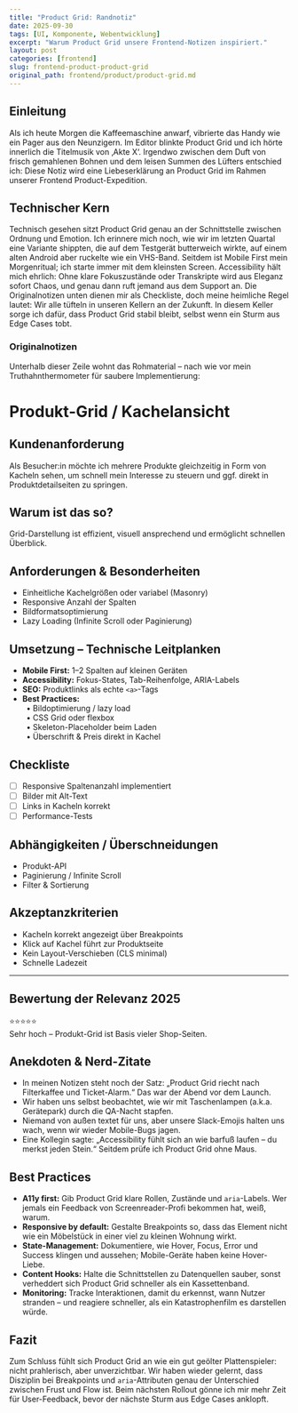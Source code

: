 ```yaml
---
title: "Product Grid: Randnotiz"
date: 2025-09-30
tags: [UI, Komponente, Webentwicklung]
excerpt: "Warum Product Grid unsere Frontend-Notizen inspiriert."
layout: post
categories: [frontend]
slug: frontend-product-product-grid
original_path: frontend/product/product-grid.md
---
```


## Einleitung
Als ich heute Morgen die Kaffeemaschine anwarf, vibrierte das Handy wie ein Pager aus den Neunzigern. Im Editor blinkte Product Grid und ich hörte innerlich die Titelmusik von ‚Akte X‘. Irgendwo zwischen dem Duft von frisch gemahlenen Bohnen und dem leisen Summen des Lüfters entschied ich: Diese Notiz wird eine Liebeserklärung an Product Grid im Rahmen unserer Frontend Product-Expedition.

## Technischer Kern
Technisch gesehen sitzt Product Grid genau an der Schnittstelle zwischen Ordnung und Emotion. Ich erinnere mich noch, wie wir im letzten Quartal eine Variante shippten, die auf dem Testgerät butterweich wirkte, auf einem alten Android aber ruckelte wie ein VHS-Band. Seitdem ist Mobile First mein Morgenritual; ich starte immer mit dem kleinsten Screen. Accessibility hält mich ehrlich: Ohne klare Fokuszustände oder Transkripte wird aus Eleganz sofort Chaos, und genau dann ruft jemand aus dem Support an. Die Originalnotizen unten dienen mir als Checkliste, doch meine heimliche Regel lautet: Wir alle tüfteln in unseren Kellern an der Zukunft. In diesem Keller sorge ich dafür, dass Product Grid stabil bleibt, selbst wenn ein Sturm aus Edge Cases tobt.

### Originalnotizen
Unterhalb dieser Zeile wohnt das Rohmaterial – nach wie vor mein Truthahnthermometer für saubere Implementierung:
# Produkt-Grid / Kachelansicht

## Kundenanforderung  
Als Besucher:in möchte ich mehrere Produkte gleichzeitig in Form von Kacheln sehen, um schnell mein Interesse zu steuern und ggf. direkt in Produktdetailseiten zu springen.

## Warum ist das so?  
Grid-Darstellung ist effizient, visuell ansprechend und ermöglicht schnellen Überblick.

## Anforderungen & Besonderheiten  
- Einheitliche Kachelgrößen oder variabel (Masonry)  
- Responsive Anzahl der Spalten  
- Bildformatsoptimierung  
- Lazy Loading (Infinite Scroll oder Paginierung)  

## Umsetzung – Technische Leitplanken  
- **Mobile First:** 1–2 Spalten auf kleinen Geräten  
- **Accessibility:** Fokus-States, Tab-Reihenfolge, ARIA-Labels  
- **SEO:** Produktlinks als echte `<a>`-Tags  
- **Best Practices:**  
 • Bildoptimierung / lazy load  
 • CSS Grid oder flexbox  
 • Skeleton-Placeholder beim Laden  
 • Überschrift & Preis direkt in Kachel  

## Checkliste  
- [ ] Responsive Spaltenanzahl implementiert  
- [ ] Bilder mit Alt-Text  
- [ ] Links in Kacheln korrekt  
- [ ] Performance-Tests  

## Abhängigkeiten / Überschneidungen  
- Produkt-API  
- Paginierung / Infinite Scroll  
- Filter & Sortierung  

## Akzeptanzkriterien  
- Kacheln korrekt angezeigt über Breakpoints  
- Klick auf Kachel führt zur Produktseite  
- Kein Layout-Verschieben (CLS minimal)  
- Schnelle Ladezeit  

---

## Bewertung der Relevanz 2025  
⭐⭐⭐⭐⭐  
Sehr hoch – Produkt-Grid ist Basis vieler Shop-Seiten.

## Anekdoten & Nerd-Zitate
- In meinen Notizen steht noch der Satz: „Product Grid riecht nach Filterkaffee und Ticket-Alarm.“ Das war der Abend vor dem Launch.
- Wir haben uns selbst beobachtet, wie wir mit Taschenlampen (a.k.a. Gerätepark) durch die QA-Nacht stapfen.
- Niemand von außen textet für uns, aber unsere Slack-Emojis halten uns wach, wenn wir wieder Mobile-Bugs jagen.
- Eine Kollegin sagte: „Accessibility fühlt sich an wie barfuß laufen – du merkst jeden Stein.“ Seitdem prüfe ich Product Grid ohne Maus.

## Best Practices
- **A11y first:** Gib Product Grid klare Rollen, Zustände und `aria`-Labels. Wer jemals ein Feedback von Screenreader-Profi bekommen hat, weiß, warum.
- **Responsive by default:** Gestalte Breakpoints so, dass das Element nicht wie ein Möbelstück in einer viel zu kleinen Wohnung wirkt.
- **State-Management:** Dokumentiere, wie Hover, Focus, Error und Success klingen und aussehen; Mobile-Geräte haben keine Hover-Liebe.
- **Content Hooks:** Halte die Schnittstellen zu Datenquellen sauber, sonst verheddert sich Product Grid schneller als ein Kassettenband.
- **Monitoring:** Tracke Interaktionen, damit du erkennst, wann Nutzer stranden – und reagiere schneller, als ein Katastrophenfilm es darstellen würde.

## Fazit
Zum Schluss fühlt sich Product Grid an wie ein gut geölter Plattenspieler: nicht prahlerisch, aber unverzichtbar. Wir haben wieder gelernt, dass Disziplin bei Breakpoints und `aria`-Attributen genau der Unterschied zwischen Frust und Flow ist. Beim nächsten Rollout gönne ich mir mehr Zeit für User-Feedback, bevor der nächste Sturm aus Edge Cases anklopft.
